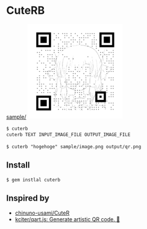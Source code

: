 # CuteRB
[sample/](https://github.com/lrks/cuteRB/tree/master/sample)
<img src="https://raw.githubusercontent.com/lrks/cuteRB/master/sample/puhaa_qr.png" width="50%" />

```
$ cuterb
cuterb TEXT INPUT_IMAGE_FILE OUTPUT_IMAGE_FILE

$ cuterb "hogehoge" sample/image.png output/qr.png
```

## Install
```
$ gem instlal cuterb
```

## Inspired by
* [chinuno\-usami/CuteR](https://github.com/chinuno-usami/CuteR)
* [kciter/qart\.js: Generate artistic QR code\. 🎨](https://github.com/kciter/qart.js)
